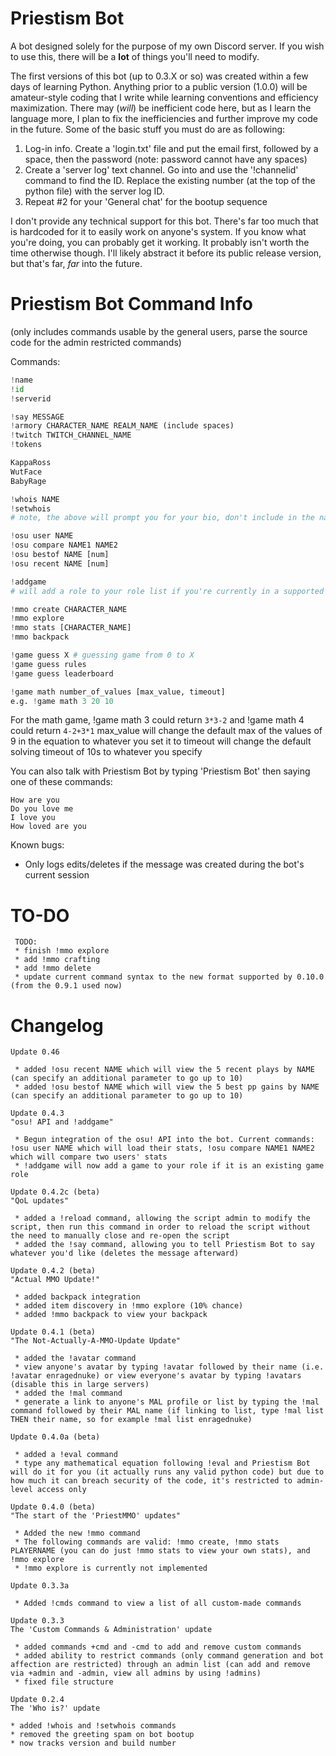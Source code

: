 # Priestism Bot

A bot designed solely for the purpose of my own Discord server. If you wish to use this, there will be a **lot** of things you'll need to modify.

The first versions of this bot (up to 0.3.X or so) was created within a few days of learning Python. Anything prior to a public version (1.0.0) will be amateur-style coding that I write while learning conventions and efficiency maximization. There may (*will*) be inefficient code here, but as I learn the language more, I plan to fix the inefficiencies and further improve my code in the future. Some of the basic stuff you must do are as following:

 1. Log-in info. Create a 'login.txt' file and put the email first, followed by a space, then the password (note: password cannot have any spaces)
 2. Create a 'server log' text channel. Go into and use the '!channelid' command to find the ID. Replace the existing number (at the top of the python file) with the server log ID.
 3. Repeat #2 for your 'General chat' for the bootup sequence

I don't provide any technical support for this bot. There's far too much that is hardcoded for it to easily work on anyone's system. If you know what you're doing, you can probably get it working. It probably isn't worth the time otherwise though. I'll likely abstract it before its public release version, but that's far, *far* into the future.

# Priestism Bot Command Info
(only includes commands usable by the general users, parse the source code for the admin restricted commands)

Commands:
```python
!name
!id
!serverid

!say MESSAGE
!armory CHARACTER_NAME REALM_NAME (include spaces)
!twitch TWITCH_CHANNEL_NAME
!tokens

KappaRoss
WutFace
BabyRage

!whois NAME
!setwhois 
# note, the above will prompt you for your bio, don't include in the name

!osu user NAME 
!osu compare NAME1 NAME2
!osu bestof NAME [num]
!osu recent NAME [num]

!addgame
# will add a role to your role list if you're currently in a supported game

!mmo create CHARACTER_NAME
!mmo explore
!mmo stats [CHARACTER_NAME]
!mmo backpack

!game guess X # guessing game from 0 to X
!game guess rules
!game guess leaderboard

!game math number_of_values [max_value, timeout]
e.g. !game math 3 20 10
```

For the math game,
!game math 3 could return `3*3-2` and !game math 4 could return `4-2+3*1`
max_value will change the default max of the values of 9 in the equation to whatever you set it to
timeout will change the default solving timeout of 10s to whatever you specify

You can also talk with Priestism Bot by typing 'Priestism Bot' then saying one of these commands:
```
How are you
Do you love me
I love you
How loved are you
```

Known bugs:
 * Only logs edits/deletes if the message was created during the bot's current session

# TO-DO
```
 TODO:
 * finish !mmo explore
 * add !mmo crafting
 * add !mmo delete
 * update current command syntax to the new format supported by 0.10.0 (from the 0.9.1 used now)
 ```

# Changelog
```
Update 0.46

 * added !osu recent NAME which will view the 5 recent plays by NAME (can specify an additional parameter to go up to 10)
 * added !osu bestof NAME which will view the 5 best pp gains by NAME (can specify an additional parameter to go up to 10)

Update 0.4.3
"osu! API and !addgame"

 * Begun integration of the osu! API into the bot. Current commands: !osu user NAME which will load their stats, !osu compare NAME1 NAME2 which will compare two users' stats
 * !addgame will now add a game to your role if it is an existing game role

Update 0.4.2c (beta)
"QoL updates"

 * added a !reload command, allowing the script admin to modify the script, then run this command in order to reload the script without the need to manually close and re-open the script
 * added the !say command, allowing you to tell Priestism Bot to say whatever you'd like (deletes the message afterward)

Update 0.4.2 (beta)
"Actual MMO Update!"

 * added backpack integration
 * added item discovery in !mmo explore (10% chance)
 * added !mmo backpack to view your backpack

Update 0.4.1 (beta)
"The Not-Actually-A-MMO-Update Update"

 * added the !avatar command
 * view anyone's avatar by typing !avatar followed by their name (i.e. !avatar enragednuke) or view everyone's avatar by typing !avatars (disable this in large servers)
 * added the !mal command
 * generate a link to anyone's MAL profile or list by typing the !mal command followed by their MAL name (if linking to list, type !mal list THEN their name, so for example !mal list enragednuke)

Update 0.4.0a (beta)

 * added a !eval command
 * type any mathematical equation following !eval and Priestism Bot will do it for you (it actually runs any valid python code) but due to how much it can breach security of the code, it's restricted to admin-level access only

Update 0.4.0 (beta)
"The start of the 'PriestMMO' updates"

 * Added the new !mmo command
 * The following commands are valid: !mmo create, !mmo stats PLAYERNAME (you can do just !mmo stats to view your own stats), and !mmo explore
 * !mmo explore is currently not implemented

Update 0.3.3a

 * Added !cmds command to view a list of all custom-made commands

Update 0.3.3
The 'Custom Commands & Administration' update

 * added commands +cmd and -cmd to add and remove custom commands
 * added ability to restrict commands (only command generation and bot affection are restricted) through an admin list (can add and remove via +admin and -admin, view all admins by using !admins)
 * fixed file structure

Update 0.2.4
The 'Who is?' update

* added !whois and !setwhois commands
* removed the greeting spam on bot bootup
* now tracks version and build number
```
